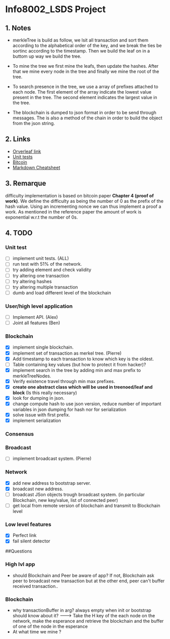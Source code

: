 # Info8002_LSDS Project

## 1. Notes

- merkleTree is build as follow, we lsit all transaction and sort them according to
the alphabetical order of the key, and we break the ties be sortinc according to the
timestamp. Then we build the leaf on in a buttom up way we build the tree.

- To mine the tree we first mine the leafs, then update the hashes.
After that we mine every node in the tree and finally we mine the root of the tree.

- To search presence in the tree, we use a array of prefixes attached to each node.
The first element of the array indicate the lowest value present in the tree.
The second element indicates the largest value in the tree.

- The blockchain is dumped to json format in order to be send through messages.
The is also a method of the chain in order to build the object from the json string.

## 2. Links

- [Orverleaf link](https://www.overleaf.com/5154783312jffsnfwyqfqp)
- [Unit tests](https://docs.python.org/3.5/library/unittest.html)
- [Bitcoin](https://bitcoin.org/bitcoin.pdf)
- [Markdown Cheatsheet](https://github.com/adam-p/markdown-here/wiki/Markdown-Cheatsheet)

## 3. Remarque

difficulty implementation is based on bitcoin paper __Chapter 4 (proof of work)__.
We define the difficulty as being the number of 0 as the prefix of the hash value.
Using an incrementing nonce we can thus implement a proof a work. As mentioned in
the reference paper the amount of work is exponential w.r.t the number of 0s.

## 4. TODO
### Unit test

- [ ] implement unit tests. (ALL)
- [ ] run test with 51% of the network.
- [ ] try adding element and check validity
- [ ] try altering one transaction
- [ ] try altering hashes
- [ ] try altering multiple transaction
- [ ] dumb and load different level of the blockchain

### User/high level application

- [ ] Implement API. (Alex)
- [ ] Joint all features (Ben)

### Blockchain

- [x] implement single blockchain.
- [x] implement set of transaction as merkel tree. (Pierre)
- [x] Add timestamp to each transaction to know which key is the oldest.
- [ ] Table containing key values (but how to protect it from hacker)?
- [x] implement search in the tree by adding min and max prefix to merkleTreeNodes.
- [x] Verify existence travel through min max prefixes.
- [x] __create one abstract class which will be used in treenoed/leaf and block__ (Is this really necessary)
- [x] look for dumping in json.
- [x] change compute hash to use json version, reduce number of important variables in json dumping for hash nor for serialization
- [x] solve issue with first prefix.
- [x] implement serialization

### Consensus

### Broadcast

- [ ] implement broadcast system. (Pierre)

### Network

- [x] add new address to bootstrap server.
- [x] broadcast new address.
- [ ] broadcast JSon objects trough broadcast system. (in particular Blockchain, new key/value, list of connected peer)
- [ ] get local from remote version of blockchain and transmit to Blockchain level

### Low level features

- [x] Perfect link
- [x] fail silent detector

##Questions
### High lvl app
- should Blockchain and Peer be aware of app? If not, Blockchain ask peer to broadcast new transaction but at the other end, peer can't buffer received transaction..

### Blockchain
- why transactionBuffer in arg? always empty when init or bootstrap should know about it?
---> Take the H key of the each node on the network, make the esperance and retrieve the blockchain and the buffer of one of the node in the esperance
- At what time we mine ?
